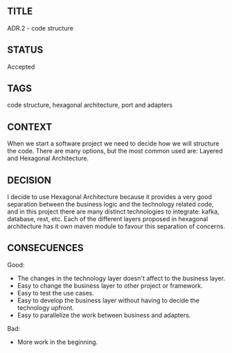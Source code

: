 ## TITLE
ADR.2 - code structure

## STATUS
Accepted

## TAGS
code structure, hexagonal architecture, port and adapters

## CONTEXT
When we start a software project we need to decide how we will structure the code. There are many options, but the most 
common used are: Layered and Hexagonal Architecture.

## DECISION
I decide to use Hexagonal Architecture because it provides a very good separation between the business logic and the 
technology related code, and in this project there are many distinct technologies to integrate: kafka, database, rest, etc.
Each of the different layers proposed in hexagonal architecture has it own maven module to favour this separation of concerns.

## CONSECUENCES
Good:
* The changes in the technology layer doesn't affect to the business layer.
* Easy to change the business layer to other project or framework.
* Easy to test the use cases.
* Easy to develop the business layer without having to decide the technology upfront.
* Easy to parallelize the work between business and adapters.

Bad:
* More work in the beginning.